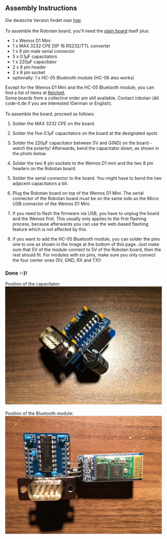 <H2>Assembly Instructions</H2>
Die deutsche Version findet man  <A HREF="Assembly Instructions_de.md">hier</A>.  
<BR><BR>
To assemble the Robotan board, you'll need the <A HREF="schematics">plain board</A> itself plus:  
<BR>
<UL>
<LI>1 x Wemos D1 Mini
<LI>1 x MAX 3232 CPE DIP 16 RS232/TTL converter
<LI>1 x 9 pin male serial connector
<LI>5 x 0.1µF capacitators
<LI>1 x 220µF capacitator
<LI>2 x 8 pin header
<LI>2 x 8 pin socket
<LI>optionally: 1 x HC-05 Bluetooth module (HC-06 also works)
  </UL>
Except for the Wemos D1 Mini and the HC-05 Bluetooth module, you can find a list of items at <A HREF="https://www.reichelt.de/my/1409494">Reichelt</A>.  
<BR>
Some boards from a collective order are still available. Contact robotan (ät) code-it.de if you are interested (German or English).
<BR><BR>
To assemble the board, proceed as follows:
<BR>

1. Solder the MAX 3232 CPE on the board.

2. Solder the five 0.1µF capacitators on the board at the designated spots

3. Solder the 220µF capacitator  between 5V and G(ND) on the board - watch the polarity! Afterwards, bend the capacitator down, as shown in the photo below.

4. Solder the two 8 pin sockets to the Wemos D1 mini and the two 8 pin headers on the Robotan board.

5. Solder the serial connector to the board. You might have to bend the two adjacent capacitators a bit.

6. Plug the Robotan board on top of the Wemos D1 Mini. The serial connector of the Robotan board must be on the same side as the Micro USB 
connector of the Wemos D1 Mini.

7. If you need to flash the firmware via USB, you have to unplug the board and the Wemos first. This usually only applies to the first flashing process, because afterwards you can use the web-based flashing feature which is not affected by this.

8. If you want to add the HC-05 Bluetooth module, you can solder the pins one to one as shown in the image at the bottom of this page. Just make sure that 5V of the module connect to 5V of the Robotan board, then the rest should fit. For modules with six pins, make sure you only connect the four center ones (5V, GND, RX and TX)!

<H3>Done :-)!</H3>
Position of the capacitator:<BR>
<IMG SRC="img/Robotan-Board-Final.jpg">
<BR><BR>
Position of the Bluetooth module:<BR>
<IMG SRC="img/8 - Adding Bluetooth module.jpg">
